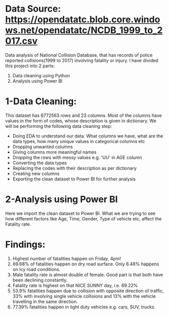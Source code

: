 # Data Source: https://opendatatc.blob.core.windows.net/opendatatc/NCDB_1999_to_2017.csv

Data analysis of National Collision Database, that has records of police reported collisions(1999 to 2017) involving fatality or injury. I have divided this project into 2 parts:  
1) Data cleaning using Python
2) Analysis using Power BI

# 1-Data Cleaning:
This dataset has 6772563 rows and 23 columns. Most of the columns have values in the form of codes, whose description is given in dictionary. We will be performing the following data cleaning step:
- Doing EDA to understand our data. What columns we have, what are the data types, how many unique values in categorical columns etc 
- Dropping unwanted columns
- Giving columns more meaningful names
- Dropping the rows with messy values e.g. 'UU' in AGE column
- Converting the data types
- Replacing the codes with their description as per dictionary
- Creating new columns
- Exporting the clean dataset to Power BI for further analysis

# 2-Analysis using Power BI
Here we import the clean dataset to Power BI. What we are trying to see how different factors like Age, Time, Gender, Type of vehicle etc, affect the Fatality rate.

# Findings:
1) Highest number of fatalities happen on Friday, 4pm!
2) 69.68% of fatalities happen on dry road surface. Only 6.48% happens on Icy road conditions.
3) Male fatality rate is almost double of female. Good part is that both have been declining constantly.
4) Fatality rate is highest on that NICE SUNNY day, i.e. 69.22%
5) 53.9% fatalities happen due to collision with opposite direction of traffic, 33% with involving single vehicle collisions and 13% with the vehicle travelling in the same direction.
6) 77.39% fatalities happen in light duty vehicles e.g. cars, SUV, trucks.

